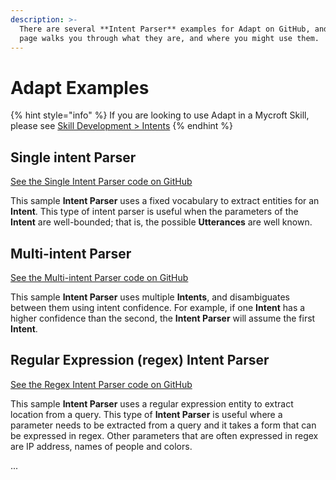 ```yaml
---
description: >-
  There are several **Intent Parser** examples for Adapt on GitHub, and this
  page walks you through what they are, and where you might use them.
---
```


# Adapt Examples

{% hint style="info" %}
If you are looking to use Adapt in a Mycroft Skill, please see [Skill Development &gt; Intents](../../skill-development/user-interaction/intents/)
{% endhint %}

## Single intent Parser

[See the Single Intent Parser code on GitHub](https://github.com/MycroftAI/adapt/blob/master/examples/single_intent_parser.py)

This sample **Intent Parser** uses a fixed vocabulary to extract entities for an **Intent**. This type of intent parser is useful when the parameters of the **Intent** are well-bounded; that is, the possible **Utterances** are well known.

## Multi-intent Parser

[See the Multi-intent Parser code on GitHub](https://github.com/MycroftAI/adapt/blob/master/examples/multi_intent_parser.py)

This sample **Intent Parser** uses multiple **Intents**, and disambiguates between them using intent confidence. For example, if one **Intent** has a higher confidence than the second, the **Intent Parser** will assume the first **Intent**.

## Regular Expression \(regex\) Intent Parser

[See the Regex Intent Parser code on GitHub](https://github.com/MycroftAI/adapt/blob/master/examples/regex_intent_parser.py)

This sample **Intent Parser** uses a regular expression entity to extract location from a query. This type of **Intent Parser** is useful where a parameter needs to be extracted from a query and it takes a form that can be expressed in regex. Other parameters that are often expressed in regex are IP address, names of people and colors.

...

